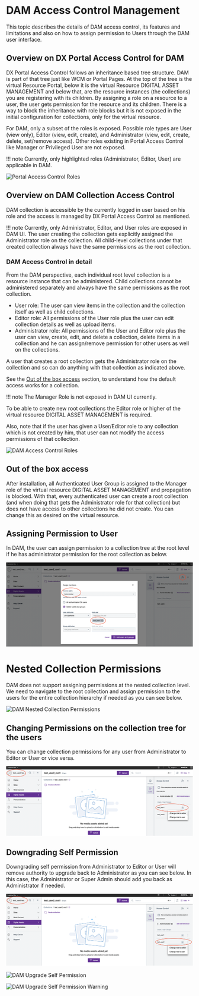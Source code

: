 # DAM Access Control Management

This topic describes the details of DAM access control, its features and limitations and also on how to assign permission to Users through the DAM user interface.

## Overview on DX Portal Access Control for DAM

DX Portal Access Control follows an inheritance based tree structure. DAM is part of that tree just like WCM or Portal Pages. 
At the top of the tree is the virtual Resource Portal, below it is the virtual Resource DIGITAL ASSET MANAGEMENT and below that, are the resource instances (the collections) you are registering with its children. By assigning a role on a resource to a user, the user gets permission for the resource and its children. There is a way to block the inheritance with role blocks but it is not exposed in the initial configuration for collections, only for the virtual resource.

For DAM, only a subset of the roles is exposed. Possible role types are User (view only), Editor (view, edit, create), and Administrator (view, edit, create, delete, set/remove access). Other roles existing in Portal Access Control like Manager or Privileged User are not exposed.

!!! note
    Currently, only highlighted roles (Administrator, Editor, User) are applicable in DAM.

![Portal Access Control Roles](../../../../images/access_roles_portal.png)

## Overview on DAM Collection Access Control

DAM collection is accessible by the currently logged in user based on his role and the access is managed by DX Portal Access Control as mentioned. 

!!! note
    Currently, only Administrator, Editor, and User roles are exposed in DAM UI. The user creating the collection gets explicitly assigned the Administrator role on the collection. All child-level collections under that created collection always have the same permissions as the root collection.

### DAM Access Control in detail

From the DAM perspective, each individual root level collection is a resource instance that can be administered. Child collections cannot be administered separately and always have the same permissions as the root collection.

- User role: The user can view items in the collection and the collection itself as well as child collections.
- Editor role: All permissions of the User role plus the user can edit collection details as well as upload items.
- Administrator role: All permissions of the User and Editor role plus the user can view, create, edit, and delete a collection, delete items in a collection and he can assign/remove permission for other users as well on the collections.

A user that creates a root collection gets the Administrator role on the collection and so can do anything with that collection as indicated above.

See the [Out of the box access](#Out-of-the-box-access) section, to understand how the default access works for a collection.

!!! note
    The Manager Role is not exposed in DAM UI currently.

To be able to create new root collections the Editor role or higher of the virtual resource DIGITAL ASSET MANAGEMENT is required.

Also, note that if the user has given a User/Editor role to any collection which is not created by him, that user can not modify the access permissions of that collection.

![DAM Access Control Roles](../../../../images/access_roles_dam.png)

## Out of the box access

After installation, all Authenticated User Group is assigned to the Manager role of the virtual resource DIGITAL ASSET MANAGEMENT and propagation is blocked. With that, every authenticated user can create a root collection (and when doing that gets the Administrator role for that collection) but does not have access to other collections he did not create. You can change this as desired on the virtual resource.

## Assigning Permission to User

In DAM, the user can assign permission to a collection tree at the root level if he has administrator permission for the root collection as below.

![DAM Assign Permission to Users for a Root Collection](../../../../images/access_assign_to_user.png)

# Nested Collection Permissions

DAM does not support assigning permissions at the nested collection level. We need to navigate to the root collection and assign permission to the users for the entire collection hierarchy if needed as you can see below.

![DAM Nested Collection Permissions](../../../../images/access_nested_collection.png)

## Changing Permissions on the collection tree for the users

You can change collection permissions for any user from Administrator to Editor or User or vice versa.

![DAM Changing Permission of Other Users for a Root Collection](../../../../images/access_change_for_other_user.png)

## Downgrading Self Permission

Downgrading self permission from Administrator to Editor or User will remove authority to upgrade back to Administrator as you can see below. In this case, the Administrator or Super Admin should add you back as Administrator if needed.

![DAM Downgrade Self Permission](../../../../images/access_downgrade_self.png)

![DAM Upgrade Self Permission](../../../../images/access_upgrade_self_role_back_to_admin.png)

![DAM Upgrade Self Permission Warning](../../../../images/access_upgrade_self_role_back_admin_warning.png)
